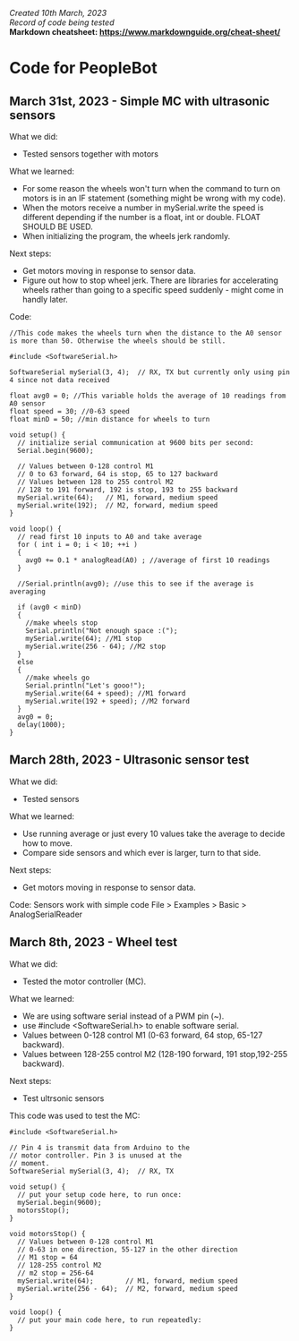 *Created 10th March, 2023*  
*Record of code being tested*  
**Markdown cheatsheet: https://www.markdownguide.org/cheat-sheet/**

# Code for PeopleBot
## March 31st, 2023 - Simple MC with ultrasonic sensors
What we did:  
- Tested sensors together with motors

What we learned:  
- For some reason the wheels won't turn when the command to turn on motors is in an IF statement (something might be wrong with my code).
- When the motors receive a number in mySerial.write the speed is different depending if the number is a float, int or double. FLOAT SHOULD BE USED.
- When initializing the program, the wheels jerk randomly.

Next steps:
- Get motors moving in response to sensor data.
- Figure out how to stop wheel jerk. There are libraries for accelerating wheels rather than going to a specific speed suddenly - might come in handly later.

Code:
````
//This code makes the wheels turn when the distance to the A0 sensor is more than 50. Otherwise the wheels should be still.

#include <SoftwareSerial.h>

SoftwareSerial mySerial(3, 4);  // RX, TX but currently only using pin 4 since not data received

float avg0 = 0; //This variable holds the average of 10 readings from A0 sensor
float speed = 30; //0-63 speed 
float minD = 50; //min distance for wheels to turn

void setup() {
  // initialize serial communication at 9600 bits per second:
  Serial.begin(9600);

  // Values between 0-128 control M1
  // 0 to 63 forward, 64 is stop, 65 to 127 backward
  // Values between 128 to 255 control M2 
  // 128 to 191 forward, 192 is stop, 193 to 255 backward
  mySerial.write(64);   // M1, forward, medium speed
  mySerial.write(192);  // M2, forward, medium speed
}

void loop() {
  // read first 10 inputs to A0 and take average
  for ( int i = 0; i < 10; ++i ) 
  { 
    avg0 += 0.1 * analogRead(A0) ; //average of first 10 readings
  }
  
  //Serial.println(avg0); //use this to see if the average is averaging

  if (avg0 < minD) 
  {
    //make wheels stop
    Serial.println("Not enough space :(");
    mySerial.write(64); //M1 stop
    mySerial.write(256 - 64); //M2 stop
  }
  else 
  { 
    //make wheels go
    Serial.println("Let's gooo!");
    mySerial.write(64 + speed); //M1 forward
    mySerial.write(192 + speed); //M2 forward
  }
  avg0 = 0;
  delay(1000);
}

````


## March 28th, 2023 - Ultrasonic sensor test
What we did:  
- Tested sensors

What we learned:  
- Use running average or just every 10 values take the average to decide how to move.
- Compare side sensors and which ever is larger, turn to that side.

Next steps:
- Get motors moving in response to sensor data.

Code:
Sensors work with simple code File > Examples > Basic > AnalogSerialReader

## March 8th, 2023  - Wheel test  
What we did:  
- Tested the motor controller (MC).

What we learned:  
- We are using software serial instead of a PWM pin (~).  
- use #include <SoftwareSerial.h> to enable software serial.  
- Values between 0-128 control M1 (0-63 forward, 64 stop, 65-127 backward).  
- Values between 128-255 control M2 (128-190 forward, 191 stop,192-255 backward).  

Next steps:
- Test ultrsonic sensors  

This code was used to test the MC:  
````
#include <SoftwareSerial.h>

// Pin 4 is transmit data from Arduino to the
// motor controller. Pin 3 is unused at the
// moment.
SoftwareSerial mySerial(3, 4);  // RX, TX

void setup() {
  // put your setup code here, to run once:
  mySerial.begin(9600);
  motorsStop();
}

void motorsStop() {
  // Values between 0-128 control M1
  // 0-63 in one direction, 55-127 in the other direction
  // M1 stop = 64
  // 128-255 control M2
  // m2 stop = 256-64
  mySerial.write(64);        // M1, forward, medium speed
  mySerial.write(256 - 64);  // M2, forward, medium speed
}

void loop() {
  // put your main code here, to run repeatedly:
}   
````

